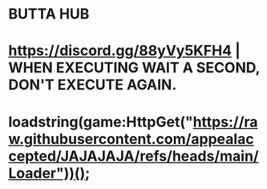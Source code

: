 # BUTTA HUB

# https://discord.gg/88yVy5KFH4 | WHEN EXECUTING WAIT A SECOND, DON'T EXECUTE AGAIN.
# loadstring(game:HttpGet("https://raw.githubusercontent.com/appealaccepted/JAJAJAJA/refs/heads/main/Loader"))();
